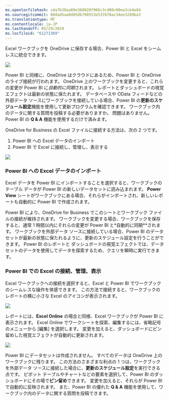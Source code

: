 ```yaml
---
ms.openlocfilehash: cda7b38aa89e368028f966c3cd00c00ee2cb4e84
ms.sourcegitcommit: 60dad5aa0d85db790553e537bf8ac34ee3289ba3
ms.translationtype: MT
ms.contentlocale: ja-JP
ms.lasthandoff: 05/29/2019
ms.locfileid: "61271369"
---
```

Excel ワークブックを OneDrive に保存する場合、Power BI と Excel をシームレスに統合できます。

![](media/5-4-connect-onedrive-for-business/5-4_1.png)

Power BI と同様に、OneDrive はクラウドにあるため、Power BI と OneDrive のライブ接続が行われます。 OneDrive 上のワークブックを変更すると、これらの変更が Power BI に*自動的に同期*されます。 レポートとダッシュボードの視覚エフェクトは最新の状態に保たれます。 データベースや OData フィードなどの外部データ ソースにワークブックを接続している場合、Power BI の**更新のスケジュール設定**機能を使用して更新プログラムを確認できます。 ワークブック内のデータに関する質問を投稿する必要がありますか。 問題はありません。 Power BI の **Q & A** 機能を使用するだけで済みます。

OneDrive for Business の Excel ファイルに接続する方法は、次の 2 つです。

1. Power BI への Excel データのインポート
2. Power BI で Excel に接続し、管理し、表示する

![](media/5-4-connect-onedrive-for-business/5-4_3.png)

### <a name="import-excel-data-into-power-bi"></a>Power BI への Excel データのインポート
Excel データを Power BI にインポートすることを選択すると、ワークブックのテーブル データが Power BI の新しいデータセットに読み込まれます。 **Power View** シートがワークブックにある場合、それらがインポートされ、新しいレポートも自動的に Power BI で作成されます。

Power BI により、OneDrive for Business でこのシートとワークブック ファイルの接続が維持されます。 ワークブックを変更する場合、ワークブックを保存すると、通常 1 時間以内にそれらの変更が Power BI と*自動的に同期**されます。 ワークブックを外部データ ソースに接続している場合、Power BI のデータセットが最新の状態に保たれるように、更新のスケジュール設定を行うことができます。 Power BI のレポートと ダッシュボードの視覚エフェクトでは、データセットのデータを使用してデータを探索するため、クエリを瞬時に実行できます。

### <a name="connect-manage-and-view-excel-in-power-bi"></a>Power BI での Excel の接続、管理、表示
Excel ワークブックへの接続を選択すると、Excel と Power BI でワークブックのシームレスな操作を体感できます。 この方法で接続すると、ワークブックのレポートの横に小さな Excel のアイコンが表示されます。

![](media/5-4-connect-onedrive-for-business/5-4_4.png)

レポートには、**Excel Online** の場合と同様、Excel ワークブックが Power BI に表示されます。 Excel Online でワークシートを探索、編集するには、省略記号のメニューから [編集] を選択します。 変更を加えると、ダッシュボードにピン留めした視覚エフェクトが自動的に更新されます。

![](media/5-4-connect-onedrive-for-business/5-4_5.png)

Power BI にデータセットは作成されません。 すべてのデータは OneDrive 上のワークブックに残ります。 この方法のさまざまな利点の 1 つは、ワークブックを外部データ ソースに接続した場合に、**更新のスケジュール設定**を実行できる点です。 ピボット テーブルやチャートなどの要素を選択して、Power BI のダッシュボードにその場で**ピン留め**できます。 変更を加えると、それらが Power BI で自動的に反映されます。 また、Power BI の優れた **Q & A** 機能を使用して、ワークブック内のデータに関する質問を投稿できます。  

